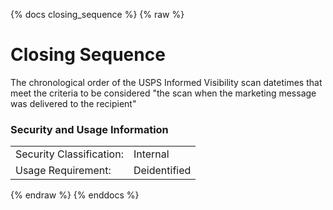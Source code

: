 {% docs closing_sequence %}
{% raw %}

# Closing Sequence

The chronological order of the USPS Informed Visibility scan datetimes that meet the criteria to 
be considered "the scan when the marketing message was delivered to the recipient"

### Security and Usage Information
|     |     |
| --- | --- |
| Security Classification: | Internal |
| Usage Requirement:       | Deidentified |

{% endraw %}
{% enddocs %}